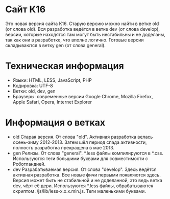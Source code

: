 Сайт К16
========
Это новая версия сайта К16. Старую версию можно найти в ветке old (от слова old).
Вся разработка ведётся в ветке dev (от слова develop), версии, которые находятся там могут быть нестабильны и не доделаны, так как они в разработке, что вполне логично. 
Готовые версии складываются в ветку gen (от слова general).

Техническая информация
======================
 * Языки: HTML, LESS, JavaScript, PHP
 * Кодировка: UTF-8
 * Ветки: old, dev, gen
 * Браузеры: современные версии Google Chrome, Mozilla Firefox, Apple Safari, Opera, Internet Explorer

Информация о ветках
===================
 * old
 Старая версия. От слова "old". Активная разработка велась осень-зиму 2012-2013. Затем шёл период спада активности, полность разработка прекращена в мае 2013.
 * gen
 Релизы. От слова "general". *.less файлы компилируются в *.css. Используются теги большими буквами для совместимости с Роботландией.
 * dev
 Разрабатываемая версия. От слова "develop". Здесь ведётся активная разработка. Все новые фичи первыми появляются здесь. Версия может быть не стабильной и не доделанной, это ведь ветка dev, чёрт её дери. Используются *.less файлы, обрабатываются скриптом ./js/lib/less-x.x.x.min.js. Теги маленькими буквами.